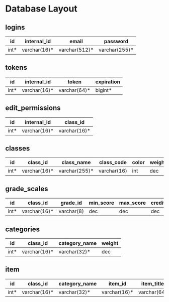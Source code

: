 # Database Layout

## logins

id  | internal_id | email        | password     |
--- | ----------- | ------------ | ------------ |
int* | varchar(16)* | varchar(512)* | varchar(255)* |

## tokens

id  | internal_id | token       | expiration |
--- | ----------- | ----------- | ---------- |
int* | varchar(16)* | varchar(64)* | bigint*     |

## edit_permissions

id  | internal_id | class_id    |
--- | ----------- | ----------- |
int* | varchar(16)* | varchar(16)* |

## classes

id  | class_id    | class_name   | class_code  | color | weight |
--- | ----------- | ------------ | ----------- | ----- | ------ |
int* | varchar(16)* | varchar(255)* | varchar(16) | int   | dec    |

## grade_scales

id  | class_id    | grade_id   | min_score | max_score | credit |
--- | ----------- | ---------- | --------- | --------- | ------ |
int* | varchar(16)* | varchar(8) | dec       | dec       | dec    |

## categories

id   | class_id     | category_name  | weight |
---- | ------------ | -------------- | ------ |
int* | varchar(16)* | varchar(32)*   | dec    |

## item

id   | class_id     | category_name  | item_id      | item_title  | item_description  | grade_id   | act_score | max_score | credit |
---- | ------------ | -------------- | ------------ | ----------- | ----------------- | ---------- | --------- | --------- | ------ |
int* | varchar(16)* | varchar(32)*   | varchar(16)* | varchar(64) | varchar(512)*     | varchar(8) | dec       | dec       | dec    |
